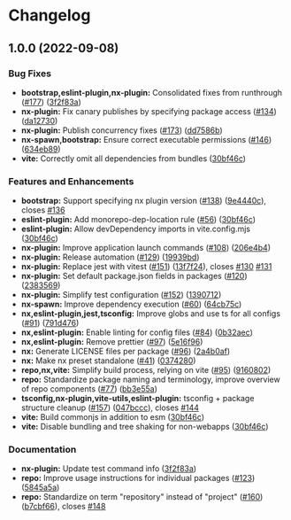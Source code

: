# Changelog

## 1.0.0 (2022-09-08)


### Bug Fixes

* **bootstrap,eslint-plugin,nx-plugin:** Consolidated fixes from runthrough ([#177](https://github.com/eternagame/workspace-helpers/issues/177)) ([3f2f83a](https://github.com/eternagame/workspace-helpers/commit/3f2f83ae389571d658ac6b9856f5b247d28d8d76))
* **nx-plugin:** Fix canary publishes by specifying package access ([#134](https://github.com/eternagame/workspace-helpers/issues/134)) ([da12730](https://github.com/eternagame/workspace-helpers/commit/da127304c07afaa8a31c74dcd210bc8b291b7a88))
* **nx-plugin:** Publish concurrency fixes ([#173](https://github.com/eternagame/workspace-helpers/issues/173)) ([dd7586b](https://github.com/eternagame/workspace-helpers/commit/dd7586b1f2bf50d246d63256d447b259ebc2c5f0))
* **nx-spawn,bootstrap:** Ensure correct executable permissions ([#146](https://github.com/eternagame/workspace-helpers/issues/146)) ([634eb89](https://github.com/eternagame/workspace-helpers/commit/634eb895e0cc8b4260897f638e34440fd90d6e9f))
* **vite:** Correctly omit all dependencies from bundles ([30bf46c](https://github.com/eternagame/workspace-helpers/commit/30bf46c938a36308a4753698e1cf344e8c0ea66b))


### Features and Enhancements

* **bootstrap:** Support specifying nx plugin version ([#138](https://github.com/eternagame/workspace-helpers/issues/138)) ([9e4440c](https://github.com/eternagame/workspace-helpers/commit/9e4440c45af703cbe9a817a56f4cedb719d12e9f)), closes [#136](https://github.com/eternagame/workspace-helpers/issues/136)
* **eslint-plugin:** Add monorepo-dep-location rule ([#56](https://github.com/eternagame/workspace-helpers/issues/56)) ([30bf46c](https://github.com/eternagame/workspace-helpers/commit/30bf46c938a36308a4753698e1cf344e8c0ea66b))
* **eslint-plugin:** Allow devDependency imports in vite.config.mjs ([30bf46c](https://github.com/eternagame/workspace-helpers/commit/30bf46c938a36308a4753698e1cf344e8c0ea66b))
* **nx-plugin:** Improve application launch commands ([#108](https://github.com/eternagame/workspace-helpers/issues/108)) ([206e4b4](https://github.com/eternagame/workspace-helpers/commit/206e4b4b213a58e0e6540689f16dd6e7a1bf3491))
* **nx-plugin:** Release automation ([#129](https://github.com/eternagame/workspace-helpers/issues/129)) ([19939bd](https://github.com/eternagame/workspace-helpers/commit/19939bdd7643c1784e6fa634eae51c19cb4f520c))
* **nx-plugin:** Replace jest with vitest ([#151](https://github.com/eternagame/workspace-helpers/issues/151)) ([13f7f24](https://github.com/eternagame/workspace-helpers/commit/13f7f2482cf50b6e58ce4f95dc7fe703f51a7874)), closes [#130](https://github.com/eternagame/workspace-helpers/issues/130) [#131](https://github.com/eternagame/workspace-helpers/issues/131)
* **nx-plugin:** Set default package.json fields in packages ([#120](https://github.com/eternagame/workspace-helpers/issues/120)) ([2383569](https://github.com/eternagame/workspace-helpers/commit/2383569c1a8bb1fa8d40ec04e130d9c0e42674d9))
* **nx-plugin:** Simplify test configuration ([#152](https://github.com/eternagame/workspace-helpers/issues/152)) ([1390712](https://github.com/eternagame/workspace-helpers/commit/13907129d07b99aa9254da2a7c6d425ec6caaa52))
* **nx-spawn:** Improve dependency execution ([#60](https://github.com/eternagame/workspace-helpers/issues/60)) ([64cb75c](https://github.com/eternagame/workspace-helpers/commit/64cb75cfca903f5c6fa6971fb4410c670045effe))
* **nx,eslint-plugin,jest,tsconfig:** Improve globs and use ts for all configs ([#91](https://github.com/eternagame/workspace-helpers/issues/91)) ([791d476](https://github.com/eternagame/workspace-helpers/commit/791d4765ca3a32472fdfa356ae138544bbab7c0a))
* **nx,eslint-plugin:** Enable linting for config files ([#84](https://github.com/eternagame/workspace-helpers/issues/84)) ([0b32aec](https://github.com/eternagame/workspace-helpers/commit/0b32aec17249f3583f3849552e5041776a4e02e0))
* **nx,eslint-plugin:** Remove prettier ([#97](https://github.com/eternagame/workspace-helpers/issues/97)) ([5e16f96](https://github.com/eternagame/workspace-helpers/commit/5e16f96996686a37c9a068cde54405cda19575bb))
* **nx:** Generate LICENSE files per package ([#96](https://github.com/eternagame/workspace-helpers/issues/96)) ([2a4b0af](https://github.com/eternagame/workspace-helpers/commit/2a4b0af5be7336b9a6f8640bffef10302c746fbd))
* **nx:** Make nx preset standalone ([#41](https://github.com/eternagame/workspace-helpers/issues/41)) ([0374280](https://github.com/eternagame/workspace-helpers/commit/0374280370d87286cef1cc250fa008e930026616))
* **repo,nx,vite:** Simplify build process, relying on vite ([#95](https://github.com/eternagame/workspace-helpers/issues/95)) ([9160802](https://github.com/eternagame/workspace-helpers/commit/916080226041433552449370bde7f9fe0c057c53))
* **repo:** Standardize package naming and terminology, improve overview of repo components ([#77](https://github.com/eternagame/workspace-helpers/issues/77)) ([bb3e55a](https://github.com/eternagame/workspace-helpers/commit/bb3e55aab019662c8cc1ab7624c46178d2015fe4))
* **tsconfig,nx-plugin,vite-utils,eslint-plugin:** tsconfig + package structure cleanup ([#157](https://github.com/eternagame/workspace-helpers/issues/157)) ([047bccc](https://github.com/eternagame/workspace-helpers/commit/047bcccf57b504e85631ddf06ec56d5c8728d310)), closes [#144](https://github.com/eternagame/workspace-helpers/issues/144)
* **vite:** Build commonjs in addition to esm ([30bf46c](https://github.com/eternagame/workspace-helpers/commit/30bf46c938a36308a4753698e1cf344e8c0ea66b))
* **vite:** Disable bundling and tree shaking for non-webapps ([30bf46c](https://github.com/eternagame/workspace-helpers/commit/30bf46c938a36308a4753698e1cf344e8c0ea66b))


### Documentation

* **nx-plugin:** Update test command info ([3f2f83a](https://github.com/eternagame/workspace-helpers/commit/3f2f83ae389571d658ac6b9856f5b247d28d8d76))
* **repo:** Improve usage instructions for individual packages ([#123](https://github.com/eternagame/workspace-helpers/issues/123)) ([5845a5a](https://github.com/eternagame/workspace-helpers/commit/5845a5a3b1fcf9c020638155086b86496af88bc8))
* **repo:** Standardize on term "repository" instead of "project" ([#160](https://github.com/eternagame/workspace-helpers/issues/160)) ([b7cbf66](https://github.com/eternagame/workspace-helpers/commit/b7cbf66d4106a6c6303daaac827b78f928d30edd)), closes [#148](https://github.com/eternagame/workspace-helpers/issues/148)
